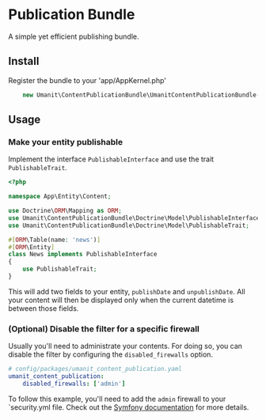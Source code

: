 # Publication Bundle

A simple yet efficient publishing bundle.

## Install

Register the bundle to your 'app/AppKernel.php'

```php
    new Umanit\ContentPublicationBundle\UmanitContentPublicationBundle(),
```

## Usage

### Make your entity publishable

Implement the interface `PublishableInterface` and use the trait `PublishableTrait`.

```php
<?php

namespace App\Entity\Content;

use Doctrine\ORM\Mapping as ORM;
use Umanit\ContentPublicationBundle\Doctrine\Model\PublishableInterface;
use Umanit\ContentPublicationBundle\Doctrine\Model\PublishableTrait;

#[ORM\Table(name: 'news')]
#[ORM\Entity]
class News implements PublishableInterface
{
    use PublishableTrait;
}
```

This will add two fields to your entity, `publishDate` and `unpublishDate`.
All your content will then be displayed only when the current datetime is between those fields.

### (Optional) Disable the filter for a specific firewall

Usually you'll need to administrate your contents.
For doing so, you can disable the filter by configuring the `disabled_firewalls` option.

```yaml
# config/packages/umanit_content_publication.yaml
umanit_content_publication:
    disabled_firewalls: ['admin']
```

To follow this example, you'll need to add the `admin` firewall to your `security.yml file.
Check out the [Symfony documentation](https://symfony.com/doc/current/security/firewall_restriction.html) for more details.
